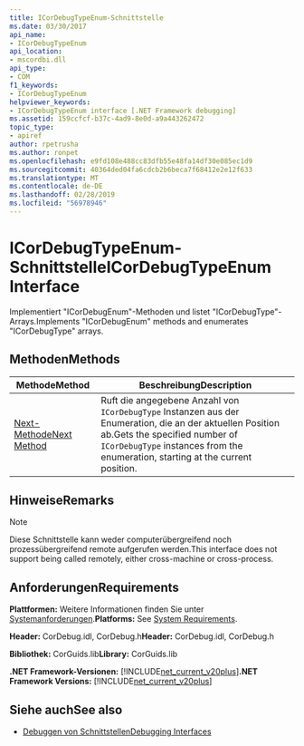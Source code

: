 ```yaml
---
title: ICorDebugTypeEnum-Schnittstelle
ms.date: 03/30/2017
api_name:
- ICorDebugTypeEnum
api_location:
- mscordbi.dll
api_type:
- COM
f1_keywords:
- ICorDebugTypeEnum
helpviewer_keywords:
- ICorDebugTypeEnum interface [.NET Framework debugging]
ms.assetid: 159ccfcf-b37c-4ad9-8e0d-a9a443262472
topic_type:
- apiref
author: rpetrusha
ms.author: ronpet
ms.openlocfilehash: e9fd108e488cc83dfb55e48fa14df30e085ec1d9
ms.sourcegitcommit: 40364ded04fa6cdcb2b6beca7f68412e2e12f633
ms.translationtype: MT
ms.contentlocale: de-DE
ms.lasthandoff: 02/28/2019
ms.locfileid: "56978946"
---
```

# <a name="icordebugtypeenum-interface"></a><span data-ttu-id="d8dbf-102">ICorDebugTypeEnum-Schnittstelle</span><span class="sxs-lookup"><span data-stu-id="d8dbf-102">ICorDebugTypeEnum Interface</span></span>
<span data-ttu-id="d8dbf-103">Implementiert "ICorDebugEnum"-Methoden und listet "ICorDebugType"-Arrays.</span><span class="sxs-lookup"><span data-stu-id="d8dbf-103">Implements "ICorDebugEnum" methods and enumerates "ICorDebugType" arrays.</span></span>  
  
## <a name="methods"></a><span data-ttu-id="d8dbf-104">Methoden</span><span class="sxs-lookup"><span data-stu-id="d8dbf-104">Methods</span></span>  
  
|<span data-ttu-id="d8dbf-105">Methode</span><span class="sxs-lookup"><span data-stu-id="d8dbf-105">Method</span></span>|<span data-ttu-id="d8dbf-106">Beschreibung</span><span class="sxs-lookup"><span data-stu-id="d8dbf-106">Description</span></span>|  
|------------|-----------------|  
|[<span data-ttu-id="d8dbf-107">Next-Methode</span><span class="sxs-lookup"><span data-stu-id="d8dbf-107">Next Method</span></span>](../../../../docs/framework/unmanaged-api/debugging/icordebugtypeenum-next-method.md)|<span data-ttu-id="d8dbf-108">Ruft die angegebene Anzahl von `ICorDebugType` Instanzen aus der Enumeration, die an der aktuellen Position ab.</span><span class="sxs-lookup"><span data-stu-id="d8dbf-108">Gets the specified number of `ICorDebugType` instances from the enumeration, starting at the current position.</span></span>|  
  
## <a name="remarks"></a><span data-ttu-id="d8dbf-109">Hinweise</span><span class="sxs-lookup"><span data-stu-id="d8dbf-109">Remarks</span></span>  
  
> [!NOTE]
>  <span data-ttu-id="d8dbf-110">Diese Schnittstelle kann weder computerübergreifend noch prozessübergreifend remote aufgerufen werden.</span><span class="sxs-lookup"><span data-stu-id="d8dbf-110">This interface does not support being called remotely, either cross-machine or cross-process.</span></span>  
  
## <a name="requirements"></a><span data-ttu-id="d8dbf-111">Anforderungen</span><span class="sxs-lookup"><span data-stu-id="d8dbf-111">Requirements</span></span>  
 <span data-ttu-id="d8dbf-112">**Plattformen:** Weitere Informationen finden Sie unter [Systemanforderungen](../../../../docs/framework/get-started/system-requirements.md).</span><span class="sxs-lookup"><span data-stu-id="d8dbf-112">**Platforms:** See [System Requirements](../../../../docs/framework/get-started/system-requirements.md).</span></span>  
  
 <span data-ttu-id="d8dbf-113">**Header:** CorDebug.idl, CorDebug.h</span><span class="sxs-lookup"><span data-stu-id="d8dbf-113">**Header:** CorDebug.idl, CorDebug.h</span></span>  
  
 <span data-ttu-id="d8dbf-114">**Bibliothek:** CorGuids.lib</span><span class="sxs-lookup"><span data-stu-id="d8dbf-114">**Library:** CorGuids.lib</span></span>  
  
 <span data-ttu-id="d8dbf-115">**.NET Framework-Versionen:** [!INCLUDE[net_current_v20plus](../../../../includes/net-current-v20plus-md.md)]</span><span class="sxs-lookup"><span data-stu-id="d8dbf-115">**.NET Framework Versions:** [!INCLUDE[net_current_v20plus](../../../../includes/net-current-v20plus-md.md)]</span></span>  
  
## <a name="see-also"></a><span data-ttu-id="d8dbf-116">Siehe auch</span><span class="sxs-lookup"><span data-stu-id="d8dbf-116">See also</span></span>
- [<span data-ttu-id="d8dbf-117">Debuggen von Schnittstellen</span><span class="sxs-lookup"><span data-stu-id="d8dbf-117">Debugging Interfaces</span></span>](../../../../docs/framework/unmanaged-api/debugging/debugging-interfaces.md)
